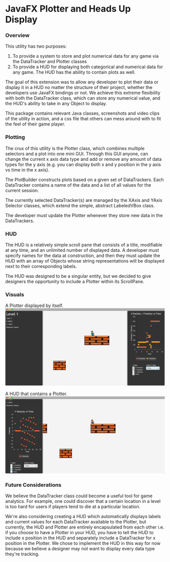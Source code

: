 # JavaFX Plotter and Heads Up Display
### Overview
This utility has two purposes: 
1. To provide a system to store and plot numerical data for any game via the DataTracker and Plotter classes
2. To provide a HUD for displaying both categorical and numerical data for any game. The HUD has the ability to contain plots as well.

The goal of this extension was to allow any developer to plot their data or display it in a HUD no matter the structure of their project, whether the developers use JavaFX bindings or not. 
We achieve this extreme flexibility with both the DataTracker class, which can store any numerical value, and the HUD's ability to take in any Object to display.

This package contains relevant Java classes, screenshots and video clips of the utility in action, and a css file that others can mess around with to fit the feel of their game player.

### Plotting
The crux of this utility is the Plotter class, which combines multiple selectors and a plot into one mini GUI. 
Through this GUI anyone, can change the current x axis data type and add or remove any amount of data types for the y axis 
(e.g. you can display both x and y position in the y axis vs time in the x axis). 

The PlotBuilder constructs plots based on a given set of DataTrackers. Each DataTracker contains a name of the data and a list of all values for the current session.

The currently selected DataTracker(s) are managed by the XAxis and YAxis Selector classes, which extend the simple, abstract LabeledVBox class.

The developer must update the Plotter whenever they store new data in the DataTrackers.

### HUD
The HUD is a relatively simple scroll pane that consists of a title, modifiable at any time, and an unlimited number of displayed data. 
A developer must specify names for the data at construction, and then they must update the HUD with an array of Objects whose string representations will be displayed next to their corresponding labels.

The HUD was designed to be a singular entity, but we decided to give designers the opportunity to include a Plotter within its ScrollPane.


### Visuals
A Plotter displayed by itself.
![Plotter Outside HUD](screenshot-plotter-outside-hud.png)


A HUD that contains a Plotter.
![Plotter Inside HUD](screenshot-plotter-inside-hud.png)

### Future Considerations
We believe the DataTracker class could become a useful tool for game analytics. For example, one could discover that a 
certain location in a level is too hard for users if players tend to die at a particular location. 

We're also considering creating a HUD which automatically displays labels and current values for each DataTracker available to the Plotter, 
but currently, the HUD and Plotter are entirely encapsulated from each other i.e. if you choose to have a Plotter in your HUD, 
you have to tell the HUD to include x position in the HUD and separately include a DataTracker for x position in the Plotter. 
We chose to implement the HUD in this way for now because we believe a designer may not want to display every data type they're tracking.
